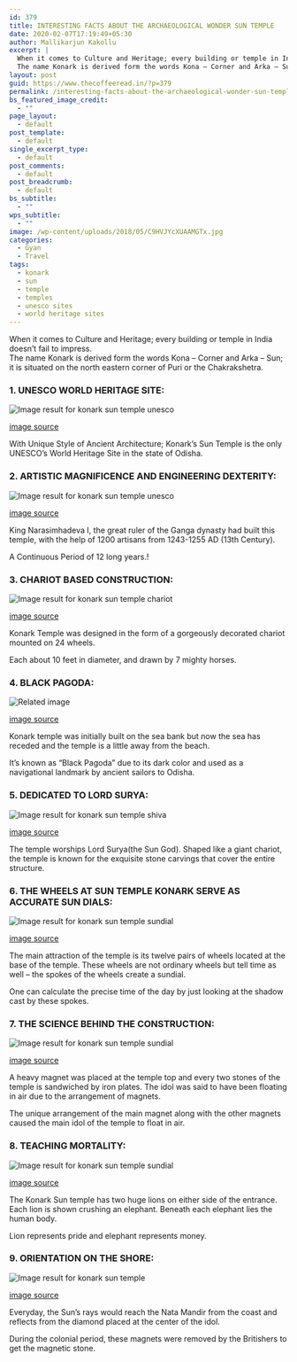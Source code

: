 ```yaml
---
id: 379
title: INTERESTING FACTS ABOUT THE ARCHAEOLOGICAL WONDER SUN TEMPLE
date: 2020-02-07T17:19:49+05:30
author: Mallikarjun Kakollu
excerpt: |
  When it comes to Culture and Heritage; every building or temple in India doesn’t fail to impress.
  The name Konark is derived form the words Kona – Corner and Arka – Sun; it is situated on the north eastern corner of Puri or the Chakrakshetra.
layout: post
guid: https://www.thecoffeeread.in/?p=379
permalink: /interesting-facts-about-the-archaeological-wonder-sun-temple/
bs_featured_image_credit:
  - ""
page_layout:
  - default
post_template:
  - default
single_excerpt_type:
  - default
post_comments:
  - default
post_breadcrumb:
  - default
bs_subtitle:
  - ""
wps_subtitle:
  - ""
image: /wp-content/uploads/2018/05/C9HVJYcXUAAMGTx.jpg
categories:
  - Gyan
  - Travel
tags:
  - konark
  - sun
  - temple
  - temples
  - unesco sites
  - world heritage sites
---
```

When it comes to Culture and Heritage; every building or temple in India doesn’t fail to impress.  
The name Konark is derived form the words Kona – Corner and Arka – Sun; it is situated on the north eastern corner of Puri or the Chakrakshetra.

### 1. UNESCO WORLD HERITAGE SITE:

![Image result for konark sun temple unesco](http://www.holidayrentals.co.in/blog/wp-content/uploads/2015/07/konark.jpg) 

[image source](https://www.google.co.in/search?biw=1350&bih=561&tbs=isz%3Alt%2Cislt%3Axga&tbm=isch&sa=1&ei=x9T2WtO2CIXcvgSYxKbQBA&q=konark+sun+temple+unesco&oq=konark+sun+temple+unesco&gs_l=img.3..0i24k1.1706.5643.0.5961.9.4.1.4.5.0.201.732.0j3j1.4.0....0...1c.1.64.img..0.8.574...0j0i67k1.0.tOtzKDMcTgY#imgrc=KLKoxMaPNAZz_M:)

With Unique Style of Ancient Architecture; Konark’s Sun Temple is the only UNESCO’s World Heritage Site in the state of Odisha.

### 2. ARTISTIC MAGNIFICENCE AND ENGINEERING DEXTERITY:

![Image result for konark sun temple unesco](https://www.hindufaqs.com/wp-content/uploads/2015/01/konark.jpg) 

[image source](https://www.google.co.in/search?biw=1350&bih=561&tbs=isz%3Alt%2Cislt%3Axga&tbm=isch&sa=1&ei=x9T2WtO2CIXcvgSYxKbQBA&q=konark+sun+temple+unesco&oq=konark+sun+temple+unesco&gs_l=img.3..0i24k1.1706.5643.0.5961.9.4.1.4.5.0.201.732.0j3j1.4.0....0...1c.1.64.img..0.8.574...0j0i67k1.0.tOtzKDMcTgY#imgrc=yeLSHNy_1E8SDM:)

King Narasimhadeva I, the great ruler of the Ganga dynasty had built this temple, with the help of 1200 artisans from 1243-1255 AD (13th Century).

A Continuous Period of 12 long years.!

### 3. CHARIOT BASED CONSTRUCTION:

![Image result for konark sun temple chariot](https://upload.wikimedia.org/wikipedia/commons/d/d2/Chariot_Wheel_Konark_Sun_Temple.JPG) 

[image source](https://www.google.co.in/search?biw=1350&bih=561&tbs=isz%3Alt%2Cislt%3Axga&tbm=isch&sa=1&ei=ztT2WtzSHMvhvATv8KmoDw&q=konark+sun+temple+chariot&oq=konark+sun+temple+cha&gs_l=img.3.0.0l3.63515.66112.0.67991.6.6.0.0.0.0.245.998.0j4j1.5.0....0...1c.1.64.img..1.5.995...35i39k1j0i8i30k1j0i24k1.0.BarRfh_E2ok#imgrc=2hREU5o_sFm1IM:)

Konark Temple was designed in the form of a gorgeously decorated chariot mounted on 24 wheels.

Each about 10 feet in diameter, and drawn by 7 mighty horses.

### 4. BLACK PAGODA:

![Related image](https://upload.wikimedia.org/wikipedia/commons/6/6b/Sun_Temple_at_Konark%2COdisha%2CIndia.jpg) 

[image source](https://www.google.co.in/search?biw=1350&bih=561&tbs=isz%3Alt%2Cislt%3Axga&tbm=isch&sa=1&ei=XtX2Wt2iBIbQvgS46bS4AQ&q=konark+sun+temple+cpagoda&oq=konark+sun+temple+cpagoda&gs_l=img.3...41298.42519.0.42692.6.6.0.0.0.0.181.698.0j4.4.0....0...1c.1.64.img..2.0.0....0.hYRlCXH75RM#imgrc=0SfDycj0rAJ3GM:)

Konark temple was initially built on the sea bank but now the sea has receded and the temple is a little away from the beach.

It’s known as “Black Pagoda” due to its dark color and used as a navigational landmark by ancient sailors to Odisha.

### 5. DEDICATED TO LORD SURYA:

![Image result for konark sun temple shiva](http://www.southreport.com/wp-content/uploads/2015/09/Suntemple-Konark.jpg) 

[image source](https://www.google.co.in/search?biw=1350&bih=561&tbs=isz%3Alt%2Cislt%3Axga&tbm=isch&sa=1&ei=itX2WqzDEsPTvwTroJboAQ&q=konark+sun+temple+shiva&oq=konark+sun+temple+shiva&gs_l=img.3...40588.41543.0.41694.5.5.0.0.0.0.244.778.0j3j1.4.0....0...1c.1.64.img..1.2.427...0j0i8i30k1j0i24k1.0.gMhaLe_r9qM#imgrc=7HGabXxssua5lM:)

The temple worships Lord Surya(the Sun God). Shaped like a giant chariot, the temple is known for the exquisite stone carvings that cover the entire structure.

### 6. THE WHEELS AT SUN TEMPLE KONARK SERVE AS ACCURATE SUN DIALS:

![Image result for konark sun temple sundial](https://i.ytimg.com/vi/Jy_A2i6UA48/maxresdefault.jpg) 

[image source](https://www.google.co.in/search?biw=1350&bih=561&tbs=isz%3Alt%2Cislt%3Axga&tbm=isch&sa=1&ei=tdX2Wq7qDsLMvgSR6KCIDw&q=konark+sun+temple+sundial&oq=konark+sun+temple+sund&gs_l=img.3.0.0i24k1.43770.46229.0.47459.7.5.1.1.1.0.343.900.0j3j0j1.4.0....0...1c.1.64.img..1.5.732...0j35i39k1j0i8i30k1.0.-tcBd23O-XU#imgrc=NNDmJkRSUWnGzM:)

The main attraction of the temple is its twelve pairs of wheels located at the base of the temple. These wheels are not ordinary wheels but tell time as well – the spokes of the wheels create a sundial.

One can calculate the precise time of the day by just looking at the shadow cast by these spokes.

### 7. THE SCIENCE BEHIND THE CONSTRUCTION:

![Image result for konark sun temple sundial](https://i.pinimg.com/originals/3d/1b/9c/3d1b9ca93881266ab7cc56c62c4164b2.jpg) 

[image source](https://www.google.co.in/search?biw=1350&bih=561&tbs=isz%3Alt%2Cislt%3Axga&tbm=isch&sa=1&ei=tdX2Wq7qDsLMvgSR6KCIDw&q=konark+sun+temple+sundial&oq=konark+sun+temple+sund&gs_l=img.3.0.0i24k1.43770.46229.0.47459.7.5.1.1.1.0.343.900.0j3j0j1.4.0....0...1c.1.64.img..1.5.732...0j35i39k1j0i8i30k1.0.-tcBd23O-XU#imgrc=GQXvQSErbli4NM:)

A heavy magnet was placed at the temple top and every two stones of the temple is sandwiched by iron plates. The idol was said to have been floating in air due to the arrangement of magnets.

The unique arrangement of the main magnet along with the other magnets caused the main idol of the temple to float in air.

### 8. TEACHING MORTALITY:

![Image result for konark sun temple sundial](https://i.ytimg.com/vi/RpWa-BxHVyc/maxresdefault.jpg) 

[image source](https://www.google.co.in/search?biw=1350&bih=561&tbs=isz%3Alt%2Cislt%3Axga&tbm=isch&sa=1&ei=tdX2Wq7qDsLMvgSR6KCIDw&q=konark+sun+temple+sundial&oq=konark+sun+temple+sund&gs_l=img.3.0.0i24k1.43770.46229.0.47459.7.5.1.1.1.0.343.900.0j3j0j1.4.0....0...1c.1.64.img..1.5.732...0j35i39k1j0i8i30k1.0.-tcBd23O-XU#imgrc=0QM4vU_1grcl_M:)

The Konark Sun temple has two huge lions on either side of the entrance. Each lion is shown crushing an elephant. Beneath each elephant lies the human body.

Lion represents pride and elephant represents money.

### 9. ORIENTATION ON THE SHORE:

![Image result for konark sun temple](https://lakshmisharath.com/wp-content/uploads/2017/05/Konark2-1-1024x768.jpg) 

[image source](https://www.google.co.in/search?biw=1350&bih=561&tbs=isz%3Alt%2Cislt%3Axga&tbm=isch&sa=1&ei=5dX2WpLGOceGvQS7vbKwCw&q=konark+sun+temple+&oq=konark+sun+temple+&gs_l=img.3..0l10.134010.134010.0.134297.1.1.0.0.0.0.260.260.2-1.1.0....0...1c.1.64.img..0.1.258....0.zrkyu6cO2gc#imgrc=1ok3s8kkzz7mIM:)

Everyday, the Sun’s rays would reach the Nata Mandir from the coast and reflects from the diamond placed at the center of the idol.

During the colonial period, these magnets were removed by the Britishers to get the magnetic stone.

&nbsp;